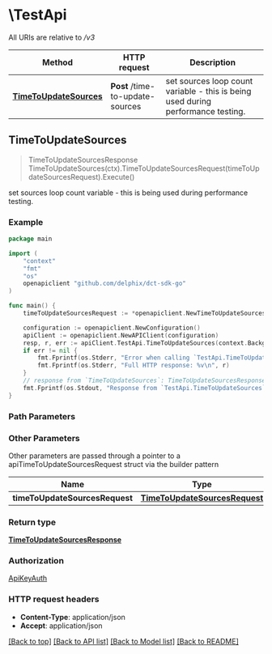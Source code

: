 # \TestApi

All URIs are relative to */v3*

Method | HTTP request | Description
------------- | ------------- | -------------
[**TimeToUpdateSources**](TestApi.md#TimeToUpdateSources) | **Post** /time-to-update-sources | set sources loop count variable - this is being used during performance testing.



## TimeToUpdateSources

> TimeToUpdateSourcesResponse TimeToUpdateSources(ctx).TimeToUpdateSourcesRequest(timeToUpdateSourcesRequest).Execute()

set sources loop count variable - this is being used during performance testing.

### Example

```go
package main

import (
    "context"
    "fmt"
    "os"
    openapiclient "github.com/delphix/dct-sdk-go"
)

func main() {
    timeToUpdateSourcesRequest := *openapiclient.NewTimeToUpdateSourcesRequest(int32(123), []string{"EnginesList_example"}, int32(123), int32(123)) // TimeToUpdateSourcesRequest |  (optional)

    configuration := openapiclient.NewConfiguration()
    apiClient := openapiclient.NewAPIClient(configuration)
    resp, r, err := apiClient.TestApi.TimeToUpdateSources(context.Background()).TimeToUpdateSourcesRequest(timeToUpdateSourcesRequest).Execute()
    if err != nil {
        fmt.Fprintf(os.Stderr, "Error when calling `TestApi.TimeToUpdateSources``: %v\n", err)
        fmt.Fprintf(os.Stderr, "Full HTTP response: %v\n", r)
    }
    // response from `TimeToUpdateSources`: TimeToUpdateSourcesResponse
    fmt.Fprintf(os.Stdout, "Response from `TestApi.TimeToUpdateSources`: %v\n", resp)
}
```

### Path Parameters



### Other Parameters

Other parameters are passed through a pointer to a apiTimeToUpdateSourcesRequest struct via the builder pattern


Name | Type | Description  | Notes
------------- | ------------- | ------------- | -------------
 **timeToUpdateSourcesRequest** | [**TimeToUpdateSourcesRequest**](TimeToUpdateSourcesRequest.md) |  | 

### Return type

[**TimeToUpdateSourcesResponse**](TimeToUpdateSourcesResponse.md)

### Authorization

[ApiKeyAuth](../README.md#ApiKeyAuth)

### HTTP request headers

- **Content-Type**: application/json
- **Accept**: application/json

[[Back to top]](#) [[Back to API list]](../README.md#documentation-for-api-endpoints)
[[Back to Model list]](../README.md#documentation-for-models)
[[Back to README]](../README.md)

